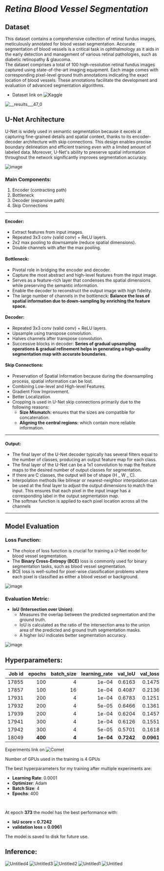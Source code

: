 # **_Retina Blood Vessel Segmentation_**

## Dataset

This dataset contains a comprehensive collection of retinal fundus images, meticulously annotated for blood vessel segmentation. Accurate segmentation of blood vessels is a critical task in ophthalmology as it aids in the early detection and management of various retinal pathologies, such as diabetic retinopathy & glaucoma. <br>
The dataset comprises a total of 100 high-resolution retinal fundus images captured using state-of-the-art imaging equipment. Each image comes with corresponding pixel-level ground truth annotations indicating the exact location of blood vessels. These annotations facilitate the development and evaluation of advanced segmentation algorithms. <br>

- Dataset link on ![Kaggle](https://www.kaggle.com/datasets/abdallahwagih/retina-blood-vessel)

![__results___47_0](https://github.com/user-attachments/assets/cc20f0ec-7f49-4a05-a108-e46fa25cd3ea)

## U-Net Architecture

U-Net is widely used in semantic segmentation because it excels at capturing fine-grained details and spatial context, thanks to its encoder-decoder architecture with skip connections. This design enables precise boundary delineation and efficient training even with a limited amount of labeled data. Moreover, U-Net's ability to preserve spatial information throughout the network significantly improves segmentation accuracy.

![image](https://github.com/user-attachments/assets/13771f61-6b66-4423-817e-7bdc143bf64e)

### Main Components:

1. Encoder (contracting path)
2. Bottleneck
3. Decoder (expansive path)
4. Skip Connections

<hr>

#### Encoder:

- Extract features from input images.
- Repeated 3x3 conv (valid conv) + ReLU layers.
- 2x2 max pooling to downsample (reduce spatial dimensions).
- Double channels with after the max pooling.

#### Bottleneck:

- Pivotal role in bridging the encoder and decoder.
- Capture the most abstract and high-level features from the input image.
- Serves as a feature-rich layer that condenses the spatial dimensions while preserving the semantic information.
- Enable the decoder to reconstruct the output image with high fidelity.
- The large number of channels in the bottleneck:
  <b> Balance the loss of spatial information due to down-sampling by enriching
  the feature space. </b>

#### Decoder:

- Repeated 3x3 conv (valid conv) + ReLU layers.
- Upsample using transpose convolution.
- Halves channels after transpose convolution.
- Successive blocks in decoder:
  <b> Series of gradual upsampling operations & gradual refinement helps in
  generating a high-quality segmentation map with accurate boundaries. </b>

#### Skip Connections:

- Preservation of Spatial Information because during the downsampling process, spatial information can be lost.
- Combining Low-level and High-level Features.
- Gradient Flow Improvement.
- Better Localization.
- Cropping is used in U-Net skip connections primarily due to the following reasons:
  - <b>Size Mismatch:</b> ensures that the sizes are compatible for concatenation.
  - <b>Aligning the central regions:</b> which contain more reliable information.

<hr>

#### Output:

- The final layer of the U-Net decoder typically has several filters equal to the number of classes, producing an output feature map for each class.
- The final layer of the U-Net can be a 1x1 convolution to map the feature maps to the desired number of output classes for segmentation.
- If there are C classes, the output will be of shape (H _ W _ C).
- Interpolation methods like bilinear or nearest-neighbor interpolation can be used at the final layer to adjust the output dimensions to match the input. This ensures that each pixel in the input image has a corresponding label in the output segmentation map.
- The softmax function is applied to each pixel location across all the channels


<hr>

## Model Evaluation

### Loss Function:

- The choice of loss function is crucial for training a U-Net model for blood vessel segmentation.
- The **Binary Cross-Entropy (BCE)** loss is commonly used for binary segmentation tasks, such as blood vessel segmentation.
- BCE loss is well-suited for pixel-wise classification problems where each pixel is classified as either a blood vessel or background. <br>

![image](https://github.com/user-attachments/assets/87862473-cb7f-4891-8a71-62fa850b23cf)

### Evaluation Metric:

- **IoU (Intersection over Union)**:
  - Measures the overlap between the predicted segmentation and the ground truth.
  - IoU is calculated as the ratio of the intersection area to the union area of the predicted and ground truth segmentation masks.
  - A higher IoU indicates better segmentation accuracy.

![image](https://github.com/user-attachments/assets/a040df1c-10bc-4678-9e42-26c2bc2d61f3)

## Hyperparameters:

| Job id | epochs | batch_size | learning_rate | val_IoU | val_loss | test_IoU | test_loss |
| -----: | -----: | ---------: | ------------: | ------: | -------: | -------: | --------: |
|  17855 |    100 |          4 |         1e-04 |  0.6163 |   0.1475 |        - |         - |
|  17857 |    100 |         16 |         1e-04 |  0.4087 |   0.2136 |        - |         - |
|  17931 |    200 |          4 |         1e-04 |  0.6783 |   0.1251 |   0.6779 |     0.125 |
|  17932 |    200 |          4 |         5e-05 |  0.6466 |   0.1361 |        - |         - |
|  17939 |    200 |          4 |         1e-04 |  0.6204 |   0.1457 |        - |         - |
|  17941 |    300 |          4 |         1e-04 |  0.6126 |   0.1551 |        - |         - |
|  17942 |    300 |          4 |         5e-05 |  0.5701 |   0.1618 |        - |         - |
|  18049 |    **400** |          **4** |         **1e-04** |  **0.7242** |   **0.0961** |   **0.6827** |    **0.1307** |


Experiments link on ![Comet](https://www.comet.com/youssefaboelwafa/retina-blood-vessel-segmentation/view/new/panels)

Number of GPUs used in the training is 4 GPUs

The best hyperparameters for my training after multiple experiments are:

- **Learning Rate**: 0.0001
- **Optimizer**: Adam
- **Batch Size**: 4
- **Epochs**: 400

<br>

At epoch **373** the model has the best performance with: <br>

- **IoU score = 0.7242** <br>
- **validation loss = 0.0961** <br>

The model is saved to disk for future use.

## Inference:
![Untitled4](https://github.com/user-attachments/assets/179ea631-3a8b-46ea-b467-b8bae28b776d)
![Untitled3](https://github.com/user-attachments/assets/fa951288-3c9d-4b24-b922-d3cb4c1f5d4d)
![Untitled2](https://github.com/user-attachments/assets/f4742673-ed59-468e-a429-e4bdc127ad69)
![Untitled1](https://github.com/user-attachments/assets/330c41a1-14b7-4a83-ab05-0f191da1eb33)
![Untitled](https://github.com/user-attachments/assets/eda69ed1-4a41-474c-894e-9aa0c97e0027)

